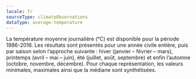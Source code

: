 ```yaml
---
locale: fr
sourceType: climateObservations
dataType: average-temperature
---
```


La température moyenne journalière (°C) est disponible pour la période
1986-2016. Les résultats sont présentés pour une année civile entière, puis par
saison selon l’approche suivante : hiver (janvier – février – mars), printemps
(avril – mai – juin), été (juillet, août, septembre) et enfin l’automne
(octobre, novembre, décembre). Pour chaque représentation, les valeurs
minimales, maximales ainsi que la médiane sont synthétisées.
